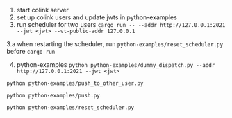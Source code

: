 1. start colink server
2. set up colink users and update jwts in python-examples
3. run scheduler for two users
```cargo run -- --addr http://127.0.0.1:2021 --jwt <jwt> --vt-public-addr 127.0.0.1```

3.a when restarting the scheduler, run `python-examples/reset_scheduler.py` before `cargo run`

4. python-examples
```python python-examples/dummy_dispatch.py --addr http://127.0.0.1:2021 --jwt <jwt>```

```python python-examples/push_to_other_user.py```

```python python-examples/push.py```

```python python-examples/reset_scheduler.py```
